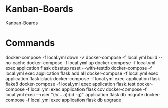 # Kanban-Boards

Kanban-Boards

# Commands

docker-compose -f local.yml down -v
docker-compose -f local.yml build --no-cache
docker-compose -f local.yml up
docker-compose -f local.yml exec application flask dbsetup reset --with-testdb
docker-compose -f local.yml exec application flask add all
docker-compose -f local.yml exec application flask black
docker-compose -f local.yml exec application flask flake8
docker-compose -f local.yml exec application flask test
docker-compose -f local.yml exec application flask cov
docker-compose -f local.yml exec --user "$(id -u):$(id -g)" application flask db migrate
docker-compose -f local.yml exec application flask db upgrade
